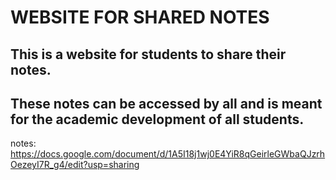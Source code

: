 # WEBSITE FOR SHARED NOTES

## This is a website for students to share their notes. 
## These notes can be accessed by all and is meant for the academic development of all students.

notes: https://docs.google.com/document/d/1A5I18j1wj0E4YiR8qGeirleGWbaQJzrhOezeyI7R_g4/edit?usp=sharing